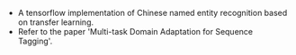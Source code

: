 * A tensorflow implementation of Chinese named entity recognition based on transfer learning.
* Refer to the paper 'Multi-task Domain Adaptation for Sequence Tagging'.